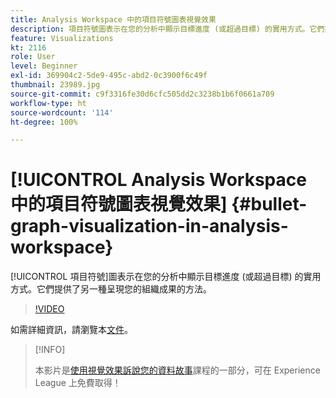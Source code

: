 ```yaml
---
title: Analysis Workspace 中的項目符號圖表視覺效果
description: 項目符號圖表示在您的分析中顯示目標進度 (或超過目標) 的實用方式。它們提供了另一種呈現您的組織成果的方法。
feature: Visualizations
kt: 2116
role: User
level: Beginner
exl-id: 369904c2-5de9-495c-abd2-0c3900f6c49f
thumbnail: 23989.jpg
source-git-commit: c9f3316fe30d6cfc505dd2c3238b1b6f0661a709
workflow-type: ht
source-wordcount: '114'
ht-degree: 100%

---
```


# [!UICONTROL Analysis Workspace 中的項目符號圖表視覺效果] {#bullet-graph-visualization-in-analysis-workspace}

[!UICONTROL 項目符號]圖表示在您的分析中顯示目標進度 (或超過目標) 的實用方式。它們提供了另一種呈現您的組織成果的方法。

>[!VIDEO](https://video.tv.adobe.com/v/23989/?quality=12)

如需詳細資訊，請瀏覽本[文件](https://experienceleague.adobe.com/docs/analytics/analyze/analysis-workspace/visualizations/bullet-graph.html?lang=zh-Hant)。

>[!INFO]
>
> 本影片是[使用視覺效果訴說您的資料故事](https://experienceleague.adobe.com/?recommended=Analytics-U-1-2021.1.visualizations)課程的一部分，可在 Experience League 上免費取得！
